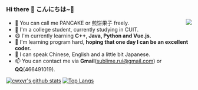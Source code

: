 ### Hi there 👋 こんにちは~🎈

<!--
**cwxyr/cwxyr** is a ✨ _special_ ✨ repository because its `README.md` (this file) appears on your GitHub profile.

Here are some ideas to get you started:
-->
<img align="right" src="https://count.getloli.com/get/@cwxyr" />

- 🌮 You can call me PANCAKE or 煎饼果子 freely.
- 🔭 I'm a college student, currently studying in CUIT.
- 😄 I'm currently learning **C++, Java, Python and Vue.js.**
- 🍗 I'm learning program hard, **hoping that one day I can be an excellent coder.**
- 💬 I can speak Chinese, English and a little bit Japanese.
- 📫 You can contact me via **Gmail**(sublime.rui@gmail.com) or **QQ**(466491019).

[![cwxyr's github stats](https://github-readme-stats.vercel.app/api?username=cwxyr&hide_title=true)](https://github.com/anuraghazra/github-readme-stats)
[![Top Langs](https://github-readme-stats.vercel.app/api/top-langs/?username=cwxyr&layout=compact)](https://github.com/anuraghazra/github-readme-stats)

<!--
[![cwxyr's github stats](https://github-readme-stats.vercel.app/api?username=cwxyr)](https://github.com/cwxyr/github-readme-stats)
- 👯 I’m looking to collaborate on ...
- 🤔 I’m looking for help with ...
- 💬 Ask me about ...
- 📫 How to reach me: ...
- 😄 Pronouns: ...
- ⚡ Fun fact: ...
-->
